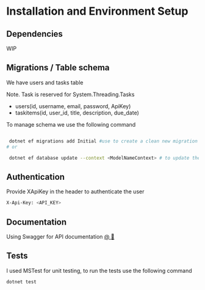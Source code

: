 # Installation and Environment Setup

## Dependencies

WIP

## Migrations / Table schema

We have users and tasks table

Note. Task is reserved for System.Threading.Tasks

- users(id, username, email, password, ApiKey)
- taskitems(id, user_id, title, description, due_date) 

To manage schema we use the following command

```sh

 dotnet ef migrations add Initial #use to create a clean new migration for DBCOntext
# or

 dotnet ef database update --context <ModelNameContext> # to update the database with the new migration
```

## Authentication

Provide XApiKey in the header to authenticate the user

```sh
X-Api-Key: <API_KEY>
```

## Documentation 

Using Swagger for API documentation [@ 🔗](https://localhost:7128/swagger/index.html)

## Tests

I used MSTest for unit testing, to run the tests use the following command

```sh
dotnet test
```